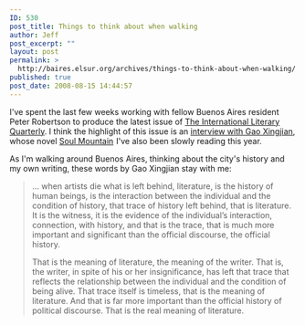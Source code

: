 ```yaml
---
ID: 530
post_title: Things to think about when walking
author: Jeff
post_excerpt: ""
layout: post
permalink: >
  http://baires.elsur.org/archives/things-to-think-about-when-walking/
published: true
post_date: 2008-08-15 14:44:57
---
```

I've spent the last few weeks working with fellow Buenos Aires resident Peter Robertson to produce the latest issue of <a href="http://interlitq.org/">The International Literary Quarterly</a>. I think the highlight of this issue is an <a href="http://interlitq.org/issue4/gao_xingjian/job.php">interview with Gao Xingjian</a>, whose novel <a href="http://www.amazon.com/gp/product/0060936231?ie=UTF8&tag=elsur-20&linkCode=as2&camp=1789&creative=9325&creativeASIN=0060936231">Soul Mountain</a><img src="http://www.assoc-amazon.com/e/ir?t=elsur-20&l=as2&o=1&a=0060936231" width="1" height="1" border="0" alt="" style="border:none !important; margin:0px !important;" />  I've also been slowly reading this year. 

As I'm walking around Buenos Aires, thinking about the city's history and my own writing, these words by Gao Xingjian stay with me:



<blockquote>... when artists die what is left behind, literature, is the history of human beings, is the interaction between the individual and the condition of history, that trace of history left behind, that is literature. It is the witness, it is the evidence of the individual&#8217;s interaction, connection, with history, and that is the trace, that is much more important and significant than the official discourse, the official history.

That is the meaning of literature, the meaning of the writer. That is, the writer, in spite of his or her insignificance, has left that trace that reflects the relationship between the individual and the condition of being alive. That trace itself is timeless, that is the meaning of literature. And that is far more important than the official history of political discourse. That is the real meaning of literature.</blockquote>
